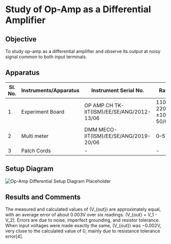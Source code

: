 # Study of Op-Amp as a Differential Amplifier

## Objective
To study op-amp as a differential amplifier and observe its output at noisy signal common to both input terminals.

## Apparatus
| Sl. No. | Instruments/Apparatus | Instrument Serial No.                   | Range           | Quantity |
|---------|----------------------|------------------------------------------|-----------------|----------|
| 1       | Experiment Board     | OP AMP CH TK-IIT(ISM)/EE/SE/ANG/2012-13/06 | 110-220V ±10%, 50/60Hz | 1 |
| 2       | Multi meter          | DMM MECO-IIT(ISM)/EE/SE/ANG/2019-20/06  | 0–5V            | 1        |
| 3       | Patch Cords          | -                                        | -               | 4        |

## Setup Diagram
![Op-Amp Differential Setup Diagram Placeholder](setup_opamp_differential.png)

## Results and Comments
The measured and calculated values of \(V_{out}\) are approximately equal, with an average error of about 0.003V over six readings. \(V_{out} = V_1 - V_2\). Errors are due to noise, imperfect grounding, and resistor tolerance. When input voltages were made exactly the same, \(V_{out}\) was −0.002V, very close to the calculated value of 0, mainly due to resistance tolerance error[4].
